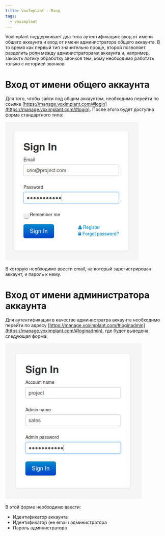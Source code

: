 ```yaml
---
title: VoxImplant - Вход
tags:
  - voximplant
---
```


VoxImplant поддерживает два типа аутентификации: вход от имени общего 
аккаунта и вход от имени администратора общего аккаунта. В то время как
первый тип значительно проще, второй позволяет разделить роли между 
администраторами аккаунта и, например, закрыть логику обработку звонков
тем, кому необходимо работать только с историей звонков.

# Вход от имени общего аккаунта

Для того, чтобы зайти под общим аккаунтом, необходимо перейти по ссылке
[https://manage.voximplant.com/#login](https://manage.voximplant.com/#login). 
После этого будет доступна форма стандартного типа:

![](images/login-main.png)

В которую необходимо ввести email, на который зарегистрирован аккаунт,
и пароль к нему.

# Вход от имени администратора аккаунта

Для аутентификации в качестве администратра аккаунта необходимо перейти
по адресу 
[https://manage.voximplant.com/#loginadmin](https://manage.voximplant.com/#loginadmin), 
где будет выведена следующая форма:

![](images/login-admin.png)

В этой форме необходимо ввести:

- Идентификатор аккаунта
- Идентификатор (не email) администратора
- Пароль администратора

